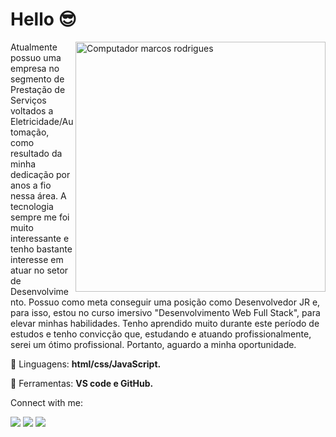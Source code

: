 # Hello 😎


<p align="left">

<img src="https://raw.githubusercontent.com/MicaelliMedeiros/micaellimedeiros/master/image/computer-illustration.png"
    width="400px" align="right" alt="Computador marcos rodrigues">

<p align="left">
    Atualmente possuo uma empresa no segmento de
Prestação de Serviços voltados a
Eletricidade/Automação, como resultado da minha
dedicação por anos a fio nessa área.
A tecnologia sempre me foi muito interessante e
tenho bastante interesse em atuar no setor de
Desenvolvimento.
Possuo como meta conseguir uma posição como
Desenvolvedor JR e, para isso, estou no curso
imersivo "Desenvolvimento Web Full Stack", para
elevar minhas habilidades.
Tenho aprendido muito durante este período de
estudos e tenho convicção que, estudando e atuando
profissionalmente, serei um ótimo profissional.
Portanto, aguardo a minha oportunidade.


<p align="left">
    🦄 Linguagens: <strong> html/css/JavaScript.</strong>
</p>

<p align="left">
    💼 Ferramentas: <strong> VS code e GitHub.</strong>
</p>

<p align="left">
    Connect with me:
</p>

<p align="left">

<p align="left">

  <a href="https://www.linkedin.com/in/marcos-vinicius-rodrigues-santos-b217b8202/" alt="Linkedin">
  <img src="https://img.shields.io/badge/-Linkedin-0e76a8?style=flat-square&logo=Linkedin&logoColor=white&link=LINK-DO-SEU-LINKEDIN" /></a>

  <a href="#" alt="WhatsApp">
  <img src="https://img.shields.io/badge/-WhatsApp-25d366?style=flat-square&labelColor=25d366&logo=whatsapp&logoColor=white&link=API-DO-SEU-WHATSAPP"/></a>


  <a href="https://www.instagram.com/marcos_rd93/" alt="Instagram">
  <img src="https://img.shields.io/badge/-Instagram-DF0174?style=flat-square&labelColor=DF0174&logo=instagram&logoColor=white&link=LINK-DO-SEU-INSTAGRAM"/></a>
</p>  
